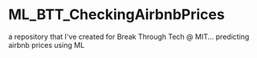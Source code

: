 # ML_BTT_CheckingAirbnbPrices
a repository that I've created for Break Through Tech @ MIT... predicting airbnb prices using ML
